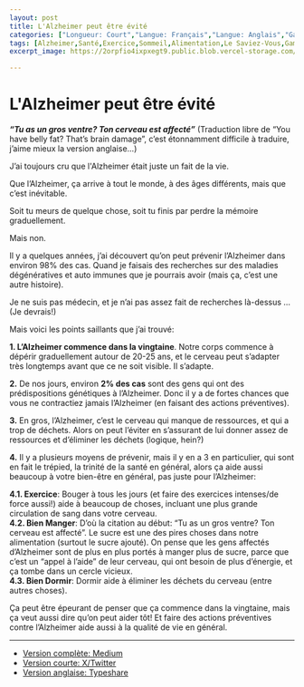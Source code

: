 ```yaml
---
layout: post
title: L'Alzheimer peut être évité
categories: ["Longueur: Court","Langue: Français","Langue: Anglais","Gamsblurb"]
tags: [Alzheimer,Santé,Exercice,Sommeil,Alimentation,Le Saviez-Vous,Gamsblurb]
excerpt_image: https://2orpfio4ixpxegt9.public.blob.vercel-storage.com/blogPost/cm0jjyse701smjz0cl4uuk5xy/preview-image-EeDFBF6JhEooBosvqvy1iqSa4mzxeN.jfif

---
```


# L'Alzheimer peut être évité

***“Tu as un gros ventre? Ton cerveau est affecté”*** (Traduction libre de “You have belly fat? That’s brain damage”, c’est étonnamment difficile à traduire, j’aime mieux la version anglaise…)

J’ai toujours cru que l'Alzheimer était juste un fait de la vie.

Que l’Alzheimer, ça arrive à tout le monde, à des âges différents, mais que c’est inévitable.

Soit tu meurs de quelque chose, soit tu finis par perdre la mémoire graduellement.

Mais non. 

Il y a quelques années, j’ai découvert qu’on peut prévenir l’Alzheimer dans environ 98% des cas. Quand je faisais des recherches sur des maladies dégénératives et auto immunes que je pourrais avoir (mais ça, c’est une autre histoire).

Je ne suis pas médecin, et je n’ai pas assez fait de recherches là-dessus  … (Je devrais\!)

Mais voici les points saillants que j’ai trouvé:

**1\. L’Alzheimer commence dans la vingtaine**. Notre corps commence à dépérir graduellement autour de 20-25 ans, et le cerveau peut s’adapter très longtemps avant que ce ne soit visible. Il s’adapte.

**2\.** De nos jours, environ **2% des cas** sont des gens qui ont des prédispositions génétiques à l’Alzheimer. Donc il y a de fortes chances que vous ne contractiez jamais l’Alzheimer (en faisant des actions préventives).

**3\.** En gros, l’Alzheimer, c’est le cerveau qui manque de ressources, et qui a trop de déchets. Alors on peut l’éviter en s’assurant de lui donner assez de ressources et d’éliminer les déchets (logique, hein?)

**4\.** Il y a plusieurs moyens de prévenir, mais il y en a 3 en particulier, qui sont en fait le trépied, la trinité de la santé en général, alors ça aide aussi beaucoup à votre bien-être en général, pas juste pour l’Alzheimer:

**4.1. Exercice**: Bouger à tous les jours (et faire des exercices intenses/de force aussi\!) aide à beaucoup de choses, incluant une plus grande circulation de sang dans votre cerveau.  
**4.2. Bien Manger**: D’où la citation au début: “Tu as un gros ventre? Ton cerveau est affecté”. Le sucre est une des pires choses dans notre alimentation (surtout le sucre ajouté). On pense que les gens affectés d’Alzheimer sont de plus en plus portés à manger plus de sucre, parce que c’est un “appel à l’aide” de leur cerveau, qui ont besoin de plus d’énergie, et ça tombe dans un cercle vicieux.  
**4.3. Bien Dormir**: Dormir aide à éliminer les déchets du cerveau (entre autres choses).

Ça peut être épeurant de penser que ça commence dans la vingtaine, mais ça veut aussi dire qu’on peut aider tôt\! Et faire des actions préventives contre l’Alzheimer aide aussi à la qualité de vie en général.  

---

- [Version complète: Medium](https://medium.com/@martin.gamsby/lalzheimer-peut-%C3%AAtre-%C3%A9vit%C3%A9-1e49aaef7e37)
- [Version courte: X/Twitter](https://x.com/MartinGamsby/status/1830221942001144163)
- [Version anglaise: Typeshare](https://typeshare.co/martingamsby/posts/alzheimers-can-be-prevented)
